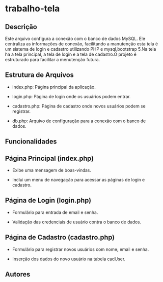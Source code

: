 # trabalho-tela

## Descrição
Este arquivo configura a conexão com o banco de dados MySQL. Ele centraliza as informações de conexão, facilitando a manutenção esta tela é um siatema de login e cadastro utilizando PHP e mysql,bootstrap 5.Na tela ha a tela principal, a tela de login e a tela de cadastro.O projeto é estruturado para facilitar a menutenção futura.

## Estrutura de Arquivos

* index.php: Página principal da aplicação.

* login.php: Página de login onde os usuários podem entrar.

* cadastro.php: Página de cadastro onde novos usuários podem se registrar.

* db.php: Arquivo de configuração para a conexão com o banco de dados.


## Funcionalidades

## Página Principal (index.php)

* Exibe uma mensagem de boas-vindas.

* Inclui um menu de navegação para acessar as páginas de login e cadastro.

## Página de Login (login.php)

* Formulário para entrada de email e senha.

* Validação das credenciais de usuário contra o banco de dados.

## Página de Cadastro (cadastro.php)
* Formulário para registrar novos usuários com nome, email e senha.

* Inserção dos dados do novo usuário na tabela cadUser.

## Autores


